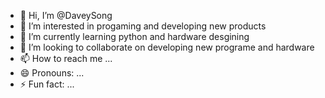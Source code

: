 - 👋 Hi, I’m @DaveySong
- 👀 I’m interested in progaming and developing new products
- 🌱 I’m currently learning python and hardware desgining
- 💞️ I’m looking to collaborate on developing new programe and hardware
- 📫 How to reach me ...
- 😄 Pronouns: ...
- ⚡ Fun fact: ...

<!---
DaveySong/DaveySong is a ✨ special ✨ repository because its `README.md` (this file) appears on your GitHub profile.
You can click the Preview link to take a look at your changes.
--->
